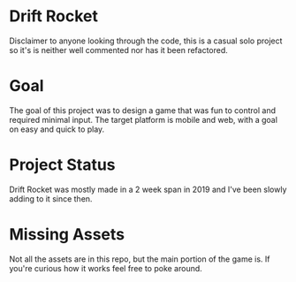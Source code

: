 # Drift Rocket

Disclaimer to anyone looking through the code, this is a casual solo project so it's is neither well commented nor has it been refactored.

# Goal

The goal of this project was to design a game that was fun to control and required minimal input.  The target platform is mobile and web, with a goal on easy and quick to play.

# Project Status

Drift Rocket was mostly made in a 2 week span in 2019 and I've been slowly adding to it since then.

# Missing Assets

Not all the assets are in this repo, but the main portion of the game is.  If you're curious how it works feel free to poke around.

